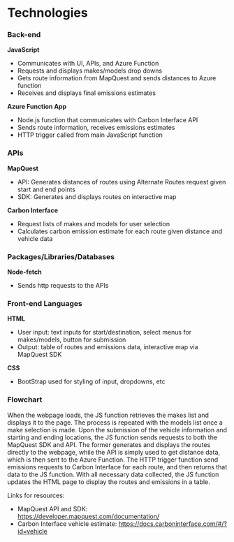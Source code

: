 # Technologies

### Back-end

**JavaScript**
- Communicates with UI, APIs, and Azure Function
- Requests and displays makes/models drop downs
- Gets route information from MapQuest and sends distances to Azure function
- Receives and displays final emissions estimates

**Azure Function App**
- Node.js function that communicates with Carbon Interface API
- Sends route information, receives emissions estimates
- HTTP trigger called from main JavaScript function

### APIs

**MapQuest**
- API: Generates distances of routes using Alternate Routes request given start and end points
- SDK: Generates and displays routes on interactive map

**Carbon Interface**
- Request lists of makes and models for user selection
- Calculates carbon emission estimate for each route given distance and vehicle data 

### Packages/Libraries/Databases

**Node-fetch**
- Sends http requests to the APIs

### Front-end Languages

**HTML**
- User input: text inputs for start/destination, select menus for makes/models, button for submission
- Output: table of routes and emissions data, interactive map via MapQuest SDK

**CSS**
- BootStrap used for styling of input, dropdowns, etc

### Flowchart
When the webpage loads, the JS function retrieves the makes list and displays it to the page. The process is repeated with the models list once a make selection is made. Upon the submission of the vehicle information and starting and ending locations, the JS function sends requests to both the MapQuest SDK and API. The former generates and displays the routes directly to the webpage, while the API is simply used to get distance data, which is then sent to the Azure Function. The HTTP trigger function send emissions requests to Carbon Interface for each route, and then returns that data to the JS function. With all necessary data collected, the JS function updates the HTML page to display the routes and emissions in a table.

Links for resources:

- MapQuest API and SDK: https://developer.mapquest.com/documentation/
- Carbon Interface vehicle estimate: https://docs.carboninterface.com/#/?id=vehicle

